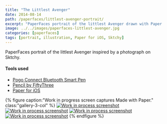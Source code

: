 ```yaml
---
title: "The Littlest Avenger"
date: 2014-08-14
path: /paperfaces/littlest-avenger-portrait/
excerpt: "PaperFaces portrait of the littlest Avenger drawn with Paper for iOS on an iPad."
image: ../../images/paperfaces-littlest-avenger.jpg
categories: [paperfaces]
tags: [portrait, illustration, Paper for iOS, Sktchy]
---
```


PaperFaces portrait of the littlest Avenger inspired by a photograph on Sktchy.

#### Tools used

- [Pogo Connect Bluetooth Smart Pen](https://www.amazon.com/gp/product/B009K448L4/ref=as_li_ss_tl?ie=UTF8&camp=1789&creative=390957&creativeASIN=B009K448L4&linkCode=as2&tag=mademist-20)
- [Pencil by FiftyThree](https://www.amazon.com/FiftyThree-Digital-Stylus-Pencil-iPhone/dp/B01JJBUYR4/ref=as_li_ss_tl?keywords=pencil+53&qid=1550586265&s=gateway&sr=8-3&linkCode=ll1&tag=mademist-20&linkId=0134793cb840affff60f2e45a7f64678&language=en_US)
- [Paper for iOS](https://paper.bywetransfer.com/)

{% figure caption:"Work in progress screen captures Made with Paper." class:"gallery-3-col" %}
[![Work in process screenshot](../../images/paperfaces-littlest-avenger-process-1-600.jpg)](../../images/paperfaces-littlest-avenger-process-1-lg.jpg) [![Work in process screenshot](../../images/paperfaces-littlest-avenger-process-2-600.jpg)](../../images/paperfaces-littlest-avenger-process-2-lg.jpg) [![Work in process screenshot](../../images/paperfaces-littlest-avenger-process-3-600.jpg)](../../images/paperfaces-littlest-avenger-process-3-lg.jpg) [![Work in process screenshot](../../images/paperfaces-littlest-avenger-process-4-600.jpg)](../../images/paperfaces-littlest-avenger-process-4-lg.jpg)
{% endfigure %}
